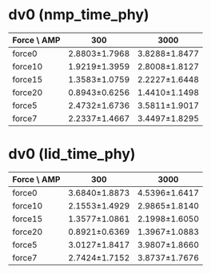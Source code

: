 # dv0 (nmp_time_phy)
| Force \ AMP | 300 | 3000 |
|-------------|---------|---------|
| force0      | 2.8803±1.7968 | 3.8288±1.8477 |
| force10     | 1.9219±1.3959 | 2.8008±1.8127 |
| force15     | 1.3583±1.0759 | 2.2227±1.6448 |
| force20     | 0.8943±0.6256 | 1.4410±1.1498 |
| force5      | 2.4732±1.6736 | 3.5811±1.9017 |
| force7      | 2.2337±1.4667 | 3.4497±1.8295 |


# dv0 (lid_time_phy)
| Force \ AMP | 300 | 3000 |
|-------------|---------|---------|
| force0      | 3.6840±1.8873 | 4.5396±1.6417 |
| force10     | 2.1553±1.4929 | 2.9865±1.8140 |
| force15     | 1.3577±1.0861 | 2.1998±1.6050 |
| force20     | 0.8921±0.6369 | 1.3967±1.0883 |
| force5      | 3.0127±1.8417 | 3.9807±1.8660 |
| force7      | 2.7424±1.7152 | 3.8737±1.7676 |


